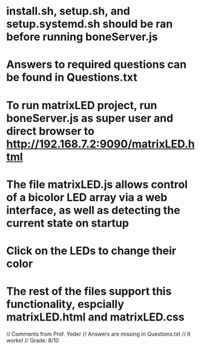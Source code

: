 # install.sh, setup.sh, and setup.systemd.sh should be ran before running boneServer.js

# Answers to required questions can be found in Questions.txt

# To run matrixLED project, run boneServer.js as super user and direct browser to http://192.168.7.2:9090/matrixLED.html
# The file matrixLED.js allows control of a bicolor LED array via a web interface, as well as detecting the current state on startup
# Click on the LEDs to change their color

# The rest of the files support this functionality, espcially matrixLED.html and matrixLED.css

// Comments from Prof. Yoder
// Answers are missing in Questions.txt
// It works!
// Grade:  8/10
